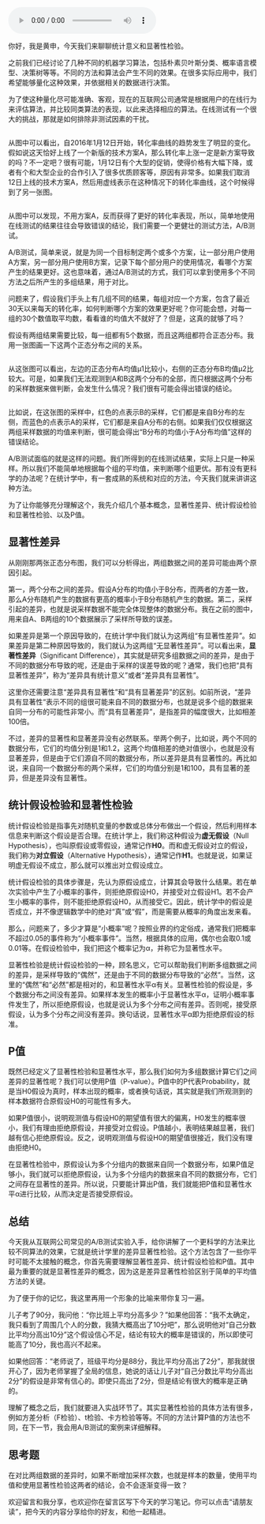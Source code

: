 <audio title="30 _ 统计意义（上）：如何通过显著性检验，判断你的AB测试结果是不是巧合？" src="https://static001.geekbang.org/resource/audio/a4/6e/a49e26b6e8d327e138d5dc5a61fe4b6e.mp3" controls="controls"></audio> 
<p>你好，我是黄申，今天我们来聊聊统计意义和显著性检验。</p><p>之前我们已经讨论了几种不同的机器学习算法，包括朴素贝叶斯分类、概率语言模型、决策树等等。不同的方法和算法会产生不同的效果。在很多实际应用中，我们希望能够量化这种效果，并依据相关的数据进行决策。</p><p>为了使这种量化尽可能准确、客观，现在的互联网公司通常是根据用户的在线行为来评估算法，并比较同类算法的表现，以此来选择相应的算法。在线测试有一个很大的挑战，那就是如何排除非测试因素的干扰。</p><p><img src="https://static001.geekbang.org/resource/image/a9/8a/a9e5a362fabdaf3d591a7cfb33ff308a.png" alt=""></p><p>从图中可以看出，自2016年1月12日开始，转化率曲线的趋势发生了明显的变化。假如说这天恰好上线了一个新版的技术方案A，那么转化率上涨一定是新方案导致的吗？不一定吧？很有可能，1月12日有个大型的促销，使得价格有大幅下降，或者有个和大型企业的合作引入了很多优质顾客等，原因有非常多。如果我们取消12日上线的技术方案A，然后用虚线表示在这种情况下的转化率曲线，这个时候得到了另一张图。</p><p><img src="https://static001.geekbang.org/resource/image/0f/92/0ffe01ec3c4c75764bc94577ff07d492.png" alt=""></p><p>从图中可以发现，不用方案A，反而获得了更好的转化率表现，所以，简单地使用在线测试的结果往往会导致错误的结论，我们需要一个更健壮的测试方法，A/B测试。</p><p>A/B测试，简单来说，就是为同一个目标制定两个或多个方案，让一部分用户使用A方案，另一部分用户使用B方案，记录下每个部分用户的使用情况，看哪个方案产生的结果更好。这也意味着，通过A/B测试的方式，我们可以拿到使用多个不同方法之后所产生的多组结果，用于对比。</p><!-- [[[read_end]]] --><p>问题来了，假设我们手头上有几组不同的结果，每组对应一个方案，包含了最近30天以来每天的转化率，如何判断哪个方案的效果更好呢？你可能会想，对每一组的30个数值取平均数，看看谁的均值大不就好了？但是，这真的就够了吗？</p><p>假设有两组结果需要比较，每一组都有5个数据，而且这两组都符合正态分布。我用一张图画一下这两个正态分布之间的关系。</p><p><img src="https://static001.geekbang.org/resource/image/4c/e3/4c50716807e2eb5178bb37052b9c48e3.png" alt=""></p><p>从这张图可以看出，左边的正态分布A均值μ1比较小，右侧的正态分布B均值μ2比较大。可是，如果我们无法观测到A和B这两个分布的全部，而只根据这两个分布的采样数据来做判断，会发生什么情况？我们很有可能会得出错误的结论。</p><p><img src="https://static001.geekbang.org/resource/image/51/29/511dc74701343b3b546af00004d91929.png" alt=""></p><p>比如说，在这张图的采样中，红色的点表示B的采样，它们都是来自B分布的左侧，而蓝色的点表示A的采样，它们都是来自A分布的右侧。如果我们仅仅根据这两组采样数据的均值来判断，很可能会得出“B分布的均值小于A分布均值”这样的错误结论。</p><p>A/B测试面临的就是这样的问题。我们所得到的在线测试结果，实际上只是一种采样。所以我们不能简单地根据每个组的平均值，来判断哪个组更优。那有没有更科学的办法呢？在统计学中，有一套成熟的系统和对应的方法，今天我们就来讲讲这种方法。</p><p>为了让你能够充分理解这个，我先介绍几个基本概念，显著性差异、统计假设检验和显著性检验、以及P值。</p><h2>显著性差异</h2><p>从刚刚那两张正态分布图，我们可以分析得出，两组数据之间的差异可能由两个原因引起。</p><p>第一，两个分布之间的差异。假设A分布的均值小于B分布，而两者的方差一致，那么A分布随机产生的数据有更高的概率小于B分布随机产生的数据。第二，采样引起的差异，也就是说采样数据不能完全体现整体的数据分布。我在之前的图中，用来自A、B两组的10个数据展示了采样所导致的误差。</p><p>如果差异是第一个原因导致的，在统计学中我们就认为这两组“有显著性差异”。如果差异是第二种原因导致的，我们就认为这两组“无显著性差异”。可以看出来，<strong>显著性差异</strong>（Significant Difference），其实就是研究多组数据之间的差异，是由于不同的数据分布导致的呢，还是由于采样的误差导致的呢？通常，我们也把“具有显著性差异”，称为“差异具有统计意义”或者“差异具有显著性”。</p><p>这里你还需要注意“差异具有显著性”和“具有显著差异”的区别。如前所说，“差异具有显著性“表示不同的组很可能来自不同的数据分布，也就是说多个组的数据来自同一分布的可能性非常小。而“具有显著差异”，是指差异的幅度很大，比如相差100倍。</p><p>不过，差异的显著性和显著差异没有必然联系。举两个例子，比如说，两个不同的数据分布，它们的均值分别是1和1.2，这两个均值相差的绝对值很小，也就是没有显著差异，但是由于它们源自不同的数据分布，所以差异是具有显著性的。再比如说，来自同一个数据分布的两个采样，它们的均值分别是1和100，具有显著的差异，但是差异没有显著性。</p><h2>统计假设检验和显著性检验</h2><p>统计假设检验是指事先对随机变量的参数或总体分布做出一个假设，然后利用样本信息来判断这个假设是否合理。在统计学上，我们称这种假设为<strong>虚无假设</strong>（Null Hypothesis），也叫原假设或零假设，通常记作<strong>H0</strong>。而和虚无假设对立的假设，我们称为<strong>对立假设</strong>（Alternative Hypothesis），通常记作<strong>H1</strong>。也就是说，如果证明虚无假设不成立，那么就可以推出对立假设成立。</p><p>统计假设检验的具体步骤是，先认为原假设成立，计算其会导致什么结果。若在单次实验中产生了小概率的事件，则拒绝原假设H0，并接受对立假设H1。若不会产生小概率的事件，则不能拒绝原假设H0，从而接受它。因此，统计学中的假设是否成立，并不像逻辑数学中的绝对“真”或“假”，而是需要从概率的角度出发来看。</p><p>那么，问题来了，多少才算是“小概率”呢？按照业界的约定俗成，通常我们把概率不超过0.05的事件称为“小概率事件”。当然，根据具体的应用，偶尔也会取0.1或0.01等。在假设检验中，我们把这个概率记为α，并称它为显著性水平。</p><p>显著性检验是统计假设检验的一种，顾名思义，它可以帮助我们判断多组数据之间的差异，是采样导致的“偶然”，还是由于不同的数据分布导致的“必然“。当然，这里的“偶然”和“必然”都是相对的，和显著性水平α有关。显著性检验的假设是，多个数据分布之间没有差异。如果样本发生的概率小于显著性水平α，证明小概率事件发生了，所以拒绝原假设，也就是说认为多个分布之间有差异。否则呢，接受原假设，认为多个分布之间没有差异。换句话说，显著性水平α即为拒绝原假设的标准。</p><h2>P值</h2><p>既然已经定义了显著性检验和显著性水平，那么我们如何为多组数据计算它们之间差异的显著性呢？我们可以使用P值（P-value）。P值中的P代表Probability，就是当H0假设为真时，样本出现的概率，或者换句话说，其实就是我们所观测到的样本数据符合原假设H0的可能性有多大。</p><p>如果P值很小，说明观测值与假设H0的期望值有很大的偏离，H0发生的概率很小，我们有理由拒绝原假设，并接受对立假设。P值越小，表明结果越显著，我们越有信心拒绝原假设。反之，说明观测值与假设H0的期望值很接近，我们没有理由拒绝H0。</p><p>在显著性检验中，原假设认为多个分组内的数据来自同一个数据分布，如果P值足够小，我们就可以拒绝原假设，认为多个分组内的数据来自不同的数据分布，它们之间存在显著性的差异。所以说，只要能计算出P值，我们就能把P值和显著性水平α进行比较，从而决定是否接受原假设。</p><h2>总结</h2><p>今天我从互联网公司常见的A/B测试实验入手，给你讲解了一个更科学的方法来比较不同算法的效果，它就是统计学里的差异显著性检验。这个方法包含了一些你平时可能不太接触的概念，你首先需要理解显著性差异、统计假设检验和P值。其中最为重要的就是显著性差异的概念，因为这是差异显著性检验区别于简单的平均值方法的关键。</p><p>为了便于你的记忆，我这里再用一个形象的比喻来带你复习一遍。</p><p>儿子考了90分，我问他：“你比班上平均分高多少？”如果他回答：“我不太确定，我只看到了周围几个人的分数，我猜大概高出了10分吧”，那么说明他对“自己分数比平均分高出10分”这个假设信心不足，结论有较大的概率是错误的，所以即使可能高了10分，我也高兴不起来。</p><p>如果他回答：“老师说了，班级平均分是88分，我比平均分高出了2分”，那我就很开心了，因为老师掌握了全局的信息，她说的话让儿子对“自己分数比平均分高出2分”的假设是非常有信心的。即使只高出了2分，但是结论有很大的概率是正确的。</p><p>理解了概念之后，我们就要进入实战环节了。其实显著性检验的具体方法有很多，例如方差分析（F检验）、t检验、卡方检验等等。不同的方法计算P值的方法也不同，在下一节，我会用A/B测试的案例来详细解释。</p><h2>思考题</h2><p>在对比两组数据的差异时，如果不断增加采样次数，也就是样本的数量，使用平均值和使用显著性检验这两者的结论，会不会逐渐变得一致？</p><p>欢迎留言和我分享，也欢迎你在留言区写下今天的学习笔记。你可以点击“请朋友读”，把今天的内容分享给你的好友，和他一起精进。</p>